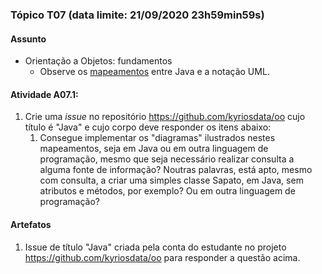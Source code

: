 ### Tópico T07 (data limite: **21/09/2020 23h59min59s**)

#### Assunto

- Orientação a Objetos: fundamentos
  - Observe os [mapeamentos](./java-uml.md) entre Java e a notação UML.

#### Atividade A07.1:

1. Crie uma _issue_ no repositório https://github.com/kyriosdata/oo cujo título é "Java" e cujo corpo deve responder os itens abaixo:
   1. Consegue implementar os "diagramas" ilustrados nestes mapeamentos, seja
      em Java ou em outra linguagem de programação, mesmo que seja necessário realizar consulta a alguma fonte de informação? Noutras palavras, está apto, mesmo com consulta, a criar uma simples classe Sapato, em Java, sem atributos e métodos, por exemplo? Ou em outra linguagem de programação?

#### Artefatos

1. Issue de título "Java" criada pela conta do estudante no projeto https://github.com/kyriosdata/oo para responder a questão acima.
